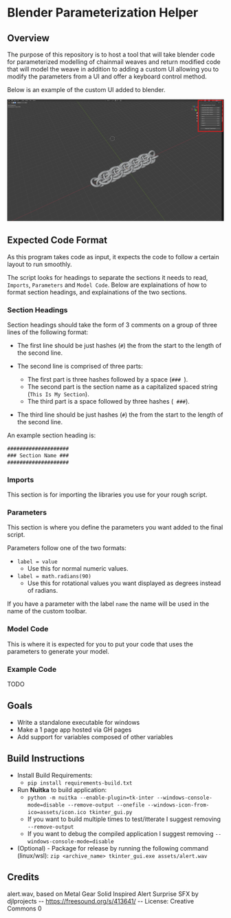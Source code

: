 # Blender Parameterization Helper

## Overview

The purpose of this repository is to host a tool that will take blender code for parameterized modelling of chainmail weaves and return modified code that will model the weave in addition to adding a custom UI allowing you to modify the parameters from a UI and offer a keyboard control method.

Below is an example of the custom UI added to blender.

![Custom Blender UI Example](assets/example.png)


## Expected Code Format

As this program takes code as input, it expects the code to follow a certain layout to run smoothly. 

The script looks for headings to separate the sections it needs to read, `Imports`, `Parameters` and `Model Code`. Below are explainations of how to format section headings, and explainations of the two sections.

### Section Headings

Section headings should take the form of 3 comments on a group of three lines of the following format:

* The first line should be just hashes (`#`) the from the start to the length of the second line.

* The second line is comprised of three parts:
    * The first part is three hashes followed by a space (`### `).
    * The second part is the section name as a capitalized spaced string (`This Is My Section`).
    * The third part is a space followed by three hashes (` ###`).

* The third line should be just hashes (`#`) the from the start to the length of the second line.

An example section heading is:

    ####################
    ### Section Name ###
    ####################

### Imports

This section is for importing the libraries you use for your rough script.


### Parameters

This section is where you define the parameters you want added to the final script.

Parameters follow one of the two formats:
* `label = value`
    * Use this for normal numeric values.
* `label = math.radians(90)`
    * Use this for rotational values you want displayed as degrees instead of radians.

If you have a parameter with the label `name` the name will be used in the name of the custom toolbar.


### Model Code

This is where it is expected for you to put your code that uses the parameters to generate your model.


### Example Code

TODO


## Goals

* Write a standalone executable for windows
* Make a 1 page app hosted via GH pages
* Add support for variables composed of other variables


## Build Instructions

* Install Build Requirements:
    * `pip install requirements-build.txt`
* Run **Nuitka** to build application:
    * `python -m nuitka --enable-plugin=tk-inter --windows-console-mode=disable --remove-output --onefile --windows-icon-from-ico=assets/icon.ico tkinter_gui.py`
    * If you want to build multiple times to test/itterate I suggest removing `--remove-output`
    * If you want to debug the compiled application I suggest removing `--windows-console-mode=disable`
* (Optional) - Package for release by running the following command (linux/wsl):
    `zip <archive_name> tkinter_gui.exe assets/alert.wav`


## Credits

alert.wav, based on Metal Gear Solid Inspired Alert Surprise SFX by djlprojects -- https://freesound.org/s/413641/ -- License: Creative Commons 0
